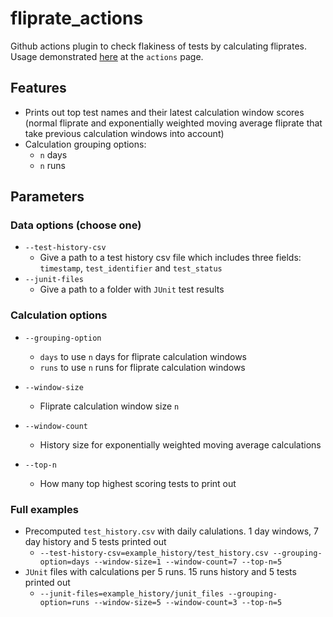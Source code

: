 # fliprate_actions

Github actions plugin to check flakiness of tests by calculating fliprates. Usage demonstrated [here](https://github.com/guotin/flaky-test-ci) at the `actions` page.

## Features

* Prints out top test names and their latest calculation window scores (normal fliprate and exponentially weighted moving average fliprate that take previous calculation windows into account)
* Calculation grouping options:
  * `n` days
  * `n` runs
  
## Parameters

### Data options (choose one)

* `--test-history-csv`
  * Give a path to a test history csv file which includes three fields: `timestamp`, `test_identifier` and `test_status`
* `--junit-files`
  * Give a path to a folder with `JUnit` test results
  
### Calculation options

* `--grouping-option`
  * `days` to use `n` days for fliprate calculation windows
  * `runs` to use `n` runs for fliprate calculation windows
  
* `--window-size`
  * Fliprate calculation window size `n`
  
* `--window-count`
  * History size for exponentially weighted moving average calculations 
  
* `--top-n`
  * How many top highest scoring tests to print out
  
### Full examples

* Precomputed `test_history.csv` with daily calulations. 1 day windows, 7 day history and 5 tests printed out
  * `--test-history-csv=example_history/test_history.csv --grouping-option=days --window-size=1 --window-count=7 --top-n=5`
* `JUnit` files with calculations per 5 runs. 15 runs history and 5 tests printed out
  * `--junit-files=example_history/junit_files --grouping-option=runs --window-size=5 --window-count=3 --top-n=5`
